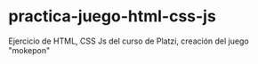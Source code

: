 # practica-juego-html-css-js
Ejercicio de HTML, CSS Js del curso de Platzi, creación del juego "mokepon"
